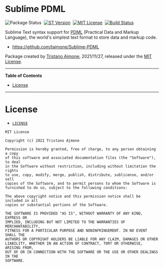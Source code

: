 # Sublime PDML

![Package Status][Package badge]&nbsp;
[![ST Version][ST badge]][ST Link]&nbsp;
[![MIT License][License badge]][MIT License]&nbsp;
[![Build Status][Travis badge]][Travis link]

Sublime Text syntax support for [PDML] (Practical Data and Markup Language), the world's simplest text format to store data and markup code.

- https://github.com/tajmone/Sublime-PDML

Package created by [Tristano Ajmone], 2021/11/27, released under the [MIT License].

-----

**Table of Contents**

<!-- MarkdownTOC autolink="true" bracket="round" autoanchor="false" lowercase="only_ascii" uri_encoding="true" levels="1,2,3" -->

- [License](#license)

<!-- /MarkdownTOC -->

-----

# License

- [`LICENSE`][LICENSE]

```
MIT License

Copyright (c) 2021 Tristano Ajmone

Permission is hereby granted, free of charge, to any person obtaining a copy
of this software and associated documentation files (the "Software"), to deal
in the Software without restriction, including without limitation the rights
to use, copy, modify, merge, publish, distribute, sublicense, and/or sell
copies of the Software, and to permit persons to whom the Software is
furnished to do so, subject to the following conditions:

The above copyright notice and this permission notice shall be included in all
copies or substantial portions of the Software.

THE SOFTWARE IS PROVIDED "AS IS", WITHOUT WARRANTY OF ANY KIND, EXPRESS OR
IMPLIED, INCLUDING BUT NOT LIMITED TO THE WARRANTIES OF MERCHANTABILITY,
FITNESS FOR A PARTICULAR PURPOSE AND NONINFRINGEMENT. IN NO EVENT SHALL THE
AUTHORS OR COPYRIGHT HOLDERS BE LIABLE FOR ANY CLAIM, DAMAGES OR OTHER
LIABILITY, WHETHER IN AN ACTION OF CONTRACT, TORT OR OTHERWISE, ARISING FROM,
OUT OF OR IN CONNECTION WITH THE SOFTWARE OR THE USE OR OTHER DEALINGS IN THE
SOFTWARE.
```

<!-----------------------------------------------------------------------------
                               REFERENCE LINKS
------------------------------------------------------------------------------>

[PDML]: https://pdml-lang.github.io "PDML website"

[MIT License]: ./LICENSE "View MIT License file"

<!-- project files -->

[LICENSE]: ./LICENSE "View MIT License file"

<!-- badges -->

[License badge]: https://img.shields.io/badge/License-MIT-blue
[Package badge]: https://img.shields.io/badge/status-WIP-orange "Sublime PDML is currently in Alpha stage"
[ST badge]: https://img.shields.io/badge/Sublime%20Text-4121-yellow?logo=sublime-text&logoColor=FF9800 "Supported Sublime Text version (click to visit download page)"
[ST link]: https://www.sublimetext.com/download "Supported Sublime Text version (click to visit download page)"
[Travis badge]: https://img.shields.io/travis/com/tajmone/Sublime-PDML/main?logo=travis
[Travis link]: https://app.travis-ci.com/github/tajmone/Sublime-PDML "Travis CI: EditorConfig validation status"

<!-- people and orgs -->

[Christian Neumanns]: https://github.com/pdml-lang "View Christian Neumanns's GitHub profile"
[Tristano Ajmone]: https://github.com/tajmone "View Tristano Ajmone's GitHub profile"

<!-- EOF -->

